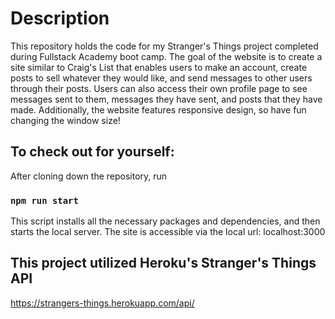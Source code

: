 # Description

This repository holds the code for my Stranger's Things project completed during Fullstack Academy boot camp. The goal of the website is to create a site similar to Craig's List that enables users to make an account, create posts to sell whatever they would like, and send messages to other users through their posts. Users can also access their own profile page to see messages sent to them, messages they have sent, and posts that they have made. Additionally, the website features responsive design, so have fun changing the window size! 

## To check out for yourself:

After cloning down the repository, run 

### `npm run start`

This script installs all the necessary packages and dependencies, and then starts the local server. The site is accessible via the local url: localhost:3000 


## This project utilized Heroku's Stranger's Things API
https://strangers-things.herokuapp.com/api/
